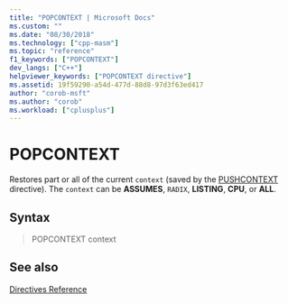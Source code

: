 ```yaml
---
title: "POPCONTEXT | Microsoft Docs"
ms.custom: ""
ms.date: "08/30/2018"
ms.technology: ["cpp-masm"]
ms.topic: "reference"
f1_keywords: ["POPCONTEXT"]
dev_langs: ["C++"]
helpviewer_keywords: ["POPCONTEXT directive"]
ms.assetid: 19f59290-a54d-477d-88d8-97d3f63ed417
author: "corob-msft"
ms.author: "corob"
ms.workload: ["cplusplus"]
---
```

# POPCONTEXT

Restores part or all of the current `context` (saved by the [PUSHCONTEXT](../../assembler/masm/pushcontext.md) directive). The `context` can be **ASSUMES**, `RADIX`, **LISTING**, **CPU**, or **ALL**.

## Syntax

> POPCONTEXT context

## See also

[Directives Reference](../../assembler/masm/directives-reference.md)<br/>